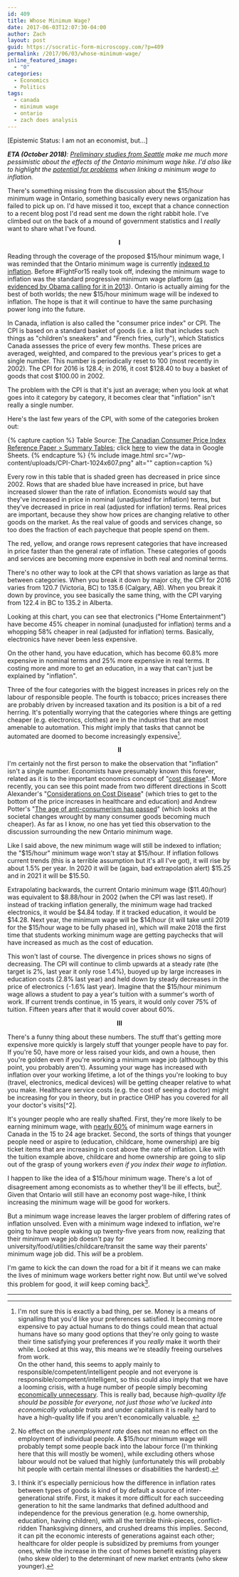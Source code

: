```yaml
---
id: 409
title: Whose Minimum Wage?
date: 2017-06-03T12:07:30-04:00
author: Zach
layout: post
guid: https://socratic-form-microscopy.com/?p=409
permalink: /2017/06/03/whose-minimum-wage/
inline_featured_image:
  - "0"
categories:
  - Economics
  - Politics
tags:
  - canada
  - minimum wage
  - ontario
  - zach does analysis
---
```


<p class="caption pre-post-meta">
[Epistemic Status: I am not an economist, but…]
</p>

<em><strong>ETA (October 2018)</strong>: <a href="https://fivethirtyeight.com/features/seattles-minimum-wage-hike-may-have-gone-too-far/">Preliminary studies from Seattle</a> make me much more pessimistic about the effects of the Ontario minimum wage hike. I'd also like to highlight the <a href="https://socratic-form-microscopy.com/2018/07/11/why-linking-minimum-wage-to-inflation-can-backfire/">potential for problems</a> when linking a minimum wage to inflation.</em>

There's something missing from the discussion about the $15/hour minimum wage in Ontario, something basically every news organization has failed to pick up on. I'd have missed it too, except that a chance connection to a recent blog post I'd read sent me down the right rabbit hole. I've climbed out on the back of a mound of government statistics and I <em>really</em> want to share what I've found.

<p style="text-align: center;"><strong>I</strong></p>
Reading through the coverage of the proposed $15/hour minimum wage, I was reminded that the Ontario minimum wage is currently <a href="https://www.thestar.com/news/queenspark/2014/01/30/ontario_minimum_wage_goes_up_june_1_to_11.html">indexed to inflation</a>. Before #FightFor15 really took off, indexing the minimum wage to inflation was the standard progressive minimum wage platform (<a href="http://www.nytimes.com/2013/02/13/us/politics/obama-pushes-for-increase-in-federal-minimum-wage.html">as evidenced by Obama calling for it in 2013</a>). Ontario is actually aiming for the best of both worlds; the new $15/hour minimum wage will be indexed to inflation. The hope is that it will continue to have the same purchasing power long into the future.

In Canada, inflation is also called the "consumer price index" or CPI. The CPI is based on a standard basket of goods (i.e. a list that includes such things as "children's sneakers" and "French fries, curly"), which Statistics Canada assesses the price of every few months. These prices are averaged, weighted, and compared to the previous year's prices to get a single number. This number is periodically reset to 100 (most recently in 2002). The CPI for 2016 is 128.4; in 2016, it cost $128.40 to buy a basket of goods that cost $100.00 in 2002.

The problem with the CPI is that it's just an average; when you look at what goes into it category by category, it becomes clear that "inflation" isn't really a single number.

Here's the last few years of the CPI, with some of the categories broken out:

{% capture caption %}
Table Source: <a href="http://www5.statcan.gc.ca/olc-cel/olc.action?ObjId=62-553-X&amp;ObjType=2&amp;lang=en&amp;Limit=0">The Canadian Consumer Price Index Reference Paper &gt; Summary Tables</a>; click <a href="https://docs.google.com/spreadsheets/d/1sfEaeIijzcWtRNToPN0klWpnXrChyTyXn_TaxNq4Gbs/edit?usp=sharing">here</a> to view the data in Google Sheets.
{% endcapture %}
{% include image.html src="/wp-content/uploads/CPI-Chart-1024x607.png" alt="" caption=caption %}

Every row in this table that is shaded green has decreased in price since 2002. Rows that are shaded blue have increased in price, but have increased slower than the rate of inflation. Economists would say that they've increased in price in nominal (unadjusted for inflation) terms, but they've decreased in price in real (adjusted for inflation) terms. Real prices are important, because they show how prices are changing relative to other goods on the market. As the real value of goods and services change, so too does the fraction of each paycheque that people spend on them.

The red, yellow, and orange rows represent categories that have increased in price faster than the general rate of inflation. These categories of goods and services are becoming more expensive in both real and nominal terms.

There's no other way to look at the CPI that shows variation as large as that between categories. When you break it down by major city, the CPI for 2016 varies from 120.7 (Victoria, BC) to 135.6 (Calgary, AB). When you break it down by province, you see basically the same thing, with the CPI varying from 122.4 in BC to 135.2 in Alberta.

Looking at this chart, you can see that electronics ("Home Entertainment") have become 45% cheaper in nominal (unadjusted for inflation) terms and a whopping 58% cheaper in real (adjusted for inflation) terms. Basically, electronics have never been less expensive.

On the other hand, you have education, which has become 60.8% more expensive in nominal terms and 25% more expensive in real terms. It costing more and more to get an education, in a way that can't just be explained by "inflation".

Three of the four categories with the biggest increases in prices rely on the labour of responsible people. The fourth is tobacco; prices increases there are probably driven by increased taxation and its position is a bit of a red herring. It's potentially worrying that the categories where things are getting cheaper (e.g. electronics, clothes) are in the industries that are most amenable to automation. This <em>might</em> imply that tasks that cannot be automated are doomed to become increasingly expensive[^1].

<p style="text-align: center;"><strong>II</strong></p>
I'm certainly not the first person to make the observation that "inflation" isn't a single number. Economists have presumably known this forever, related as it is to the important economics concept of "<a href="https://en.wikipedia.org/wiki/Baumol%27s_cost_disease">cost disease</a>". More recently, you can see this point made from two different directions in Scott Alexander's "<a href="http://slatestarcodex.com/2017/02/09/considerations-on-cost-disease/">Considerations on Cost Disease</a>" (which tries to get to the bottom of the price increases in healthcare and education) and Andrew Potter's "<a href="http://induecourse.ca/the-age-of-anti-consumerism-has-passed/">The age of anti-consumerism has passed</a>" (which looks at the societal changes wrought by many consumer goods becoming much cheaper). As far as I know, no one has yet tied this observation to the discussion surrounding the new Ontario minimum wage.

Like I said above, the new minimum wage will still be indexed to inflation; the "$15/hour" minimum wage won't stay at $15/hour. If inflation follows current trends (this is a terrible assumption but it's all I've got), it will rise by about 1.5% per year. In 2020 it will be (again, bad extrapolation alert) $15.25 and in 2021 it will be $15.50.

Extrapolating backwards, the current Ontario minimum wage ($11.40/hour) was equivalent to $8.88/hour in 2002 (when the CPI was last reset). If instead of tracking inflation generally, the minimum wage had tracked electronics, it would be $4.84 today. If it tracked education, it would be $14.28. Next year, the minimum wage will be $14/hour (it will take until 2019 for the $15/hour wage to be fully phased in), which will make 2018 the first time that students working minimum wage are getting paychecks that will have increased as much as the cost of education.

This won't last of course. The divergence in prices shows no signs of decreasing. The CPI will continue to climb upwards at a steady rate (the target is 2%, last year it only rose 1.4%), buoyed up by large increases in education costs (2.8% last year) and held down by steady decreases in the price of electronics (-1.6% last year). Imagine that the $15/hour minimum wage allows a student to pay a year's tuition with a summer's worth of work. If current trends continue, in 15 years, it would only cover 75% of tuition. Fifteen years after that it would cover about 60%.

<p style="text-align: center;"><strong>III</strong></p>
There's a funny thing about these numbers. The stuff that's getting more expensive more quickly is largely stuff that younger people have to pay for. If you're 50, have more or less raised your kids, and own a house, then you're golden even if you're working a minimum wage job (although by this point, you probably aren't). Assuming your wage has increased with inflation over your working lifetime, a lot of the things you're looking to buy (travel, electronics, medical devices) will be getting cheaper relative to what you make. Healthcare service costs (e.g. the cost of seeing a doctor) might be increasing for you in theory, but in practice OHIP has you covered for all your doctor's visits[^2].

It's younger people who are really shafted. First, they're more likely to be earning minimum wage, with <a href="http://www.huffingtonpost.ca/2016/05/31/minimum-wage-canada-ontario_n_10223826.html">nearly 60%</a> of minimum wage earners in Canada in the 15 to 24 age bracket. Second, the sorts of things that younger people need or aspire to (education, childcare, home ownership) are big ticket items that are increasing in cost above the rate of inflation. Like with the tuition example above, childcare and home ownership are going to slip out of the grasp of young workers <em>even if you index their wage to inflation</em>.

I happen to like the idea of a $15/hour minimum wage. There's a lot of disagreement among economists as to whether they'll be ill effects, but[^3]. Given that Ontario will still have an economy post wage-hike, I think increasing the minimum wage will be good for workers.

But a minimum wage increase leaves the larger problem of differing rates of inflation unsolved. Even with a minimum wage indexed to inflation, we're going to have people waking up twenty-five years from now, realizing that their minimum wage job doesn't pay for university/food/utilities/childcare/transit the same way their parents' minimum wage job did. This <em>will</em> be a problem.

I'm game to kick the can down the road for a bit if it means we can make the lives of minimum wage workers better right now. But until we've solved this problem for good, it <em>will</em> keep coming back[^4].

<hr class="post-end" />

[^1]: I'm not sure this is exactly a bad thing, per se. Money is a means of signalling that you'd like your preferences satisfied. It becoming more expensive to pay actual humans to do things could mean that actual humans have so many good options that they're only going to waste their time satisfying your preferences if you <em>really</em> make it worth their while. Looked at this way, this means we're steadily freeing ourselves from work.<br />On the other hand, this seems to apply mainly to responsible/competent/intelligent people and not everyone is responsible/competent/intelligent, so this could also imply that we have a looming crisis, with a huge number of people simply becoming <a href="https://morecrows.wordpress.com/2016/05/10/unnecessariat/">economically unnecessary</a>. This is really bad, because <em>high-quality life should be possible for everyone, not just those who've lucked into economically valuable traits</em> and under capitalism it is really hard to have a high-quality life if you aren't economically valuable<em>. </em>
[^2]: For readers outside of Ontario, OHIP is the Ontario Health Insurance Plan. It covers all hospital and clinic care for all legal residents of Ontario, as well as dental and ophthalmological care for minors. OHIP is a non-actuarial insurance program; premiums come from provincial income tax and payroll tax revenues, as well as transfer payments of federal tax revenues. All Ontarians enrolled in OHIP (i.e. basically all of us) have a health card which allows us to access all covered services free of charge (beyond the taxes we've already paid) any time we want to.
[^3]: No effect on the <em>unemployment rate</em> does not mean no effect on the employment of individual people. A $15/hour minimum wage will probably tempt some people back into the labour force (I'm thinking here that this will mostly be women), while excluding others whose labour would not be valued that highly (unfortunately this will probably hit people with certain mental illnesses or disabilities the hardest).
[^4]: I think it's especially pernicious how the difference in inflation rates between types of goods is kind of by default a source of inter-generational strife. First, it makes it more difficult for each succeeding generation to hit the same landmarks that defined adulthood and independence for the previous generation (e.g. home ownership, education, having children), with all the terrible think-pieces, conflict-ridden Thanksgiving dinners, and crushed dreams this implies. Second, it can pit the economic interests of generations against each other; healthcare for older people is subsidized by premiums from younger ones, while the increase in the cost of homes benefit existing players (who skew older) to the determinant of new market entrants (who skew younger).

